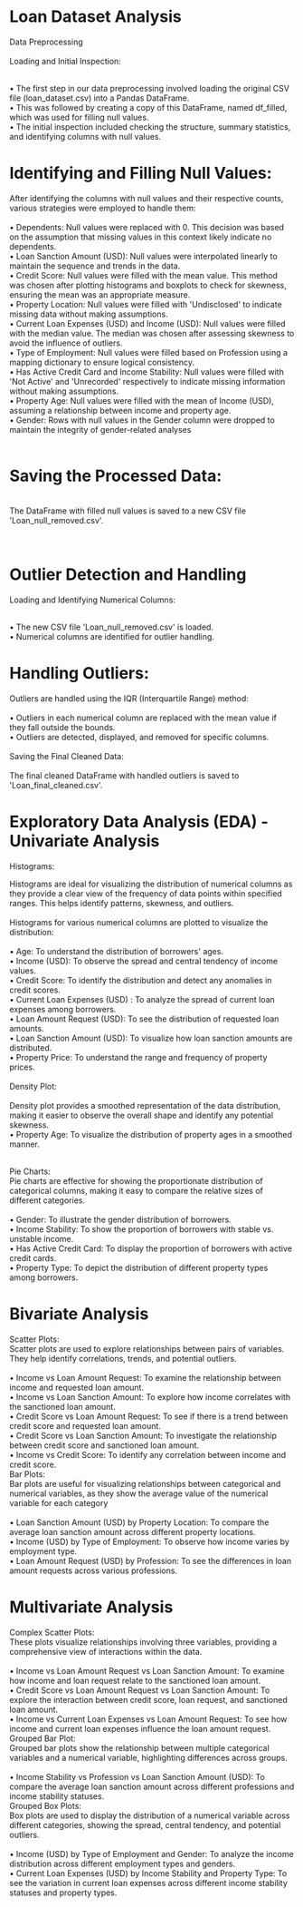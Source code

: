 # Loan Dataset Analysis<br>
Data Preprocessing<br>
<br>Loading and Initial Inspection:

<br>•	The first step in our data preprocessing involved loading the original CSV file (loan_dataset.csv) into a Pandas DataFrame.
<br>•	This was followed by creating a copy of this DataFrame,  named df_filled, which was used for filling null values. 
<br>•	The initial inspection included checking the structure, summary statistics, and identifying columns with null values.

# Identifying and Filling Null Values:<br>

After identifying the columns with null values and their respective counts, various strategies were employed to handle them:<br>
<br>•	Dependents: Null values were replaced with 0. This decision was based on the assumption that missing values in this context likely indicate no dependents.
<br>•	Loan Sanction Amount (USD): Null values were interpolated linearly to maintain the sequence and trends in the data.
<br>•	Credit Score: Null values were filled with the mean value. This method was chosen after plotting histograms and boxplots to check for skewness, ensuring the mean was an appropriate measure.
<br>•	Property Location: Null values were filled with 'Undisclosed' to indicate missing data without making assumptions.
<br>•	Current Loan Expenses (USD) and Income (USD): Null values were filled with the median value. The median was chosen after assessing skewness to avoid the influence of outliers.
<br>•	Type of Employment: Null values were filled based on Profession using a mapping dictionary to ensure logical consistency.
<br>•	Has Active Credit Card and Income Stability: Null values were filled with 'Not Active' and 'Unrecorded' respectively to indicate missing information without making assumptions.
<br>•	Property Age: Null values were filled with the mean of Income (USD), assuming a relationship between income and property age.
<br>•	Gender: Rows with null values in the Gender column were dropped to maintain the integrity of gender-related analyses
<br>
<br>

# Saving the Processed Data:<br>
<br>The DataFrame with filled null values is saved to a new CSV file 'Loan_null_removed.csv'.<br>

<br>

# Outlier Detection and Handling

Loading and Identifying Numerical Columns:<br>

<br>•	The new CSV file 'Loan_null_removed.csv' is loaded.
<br>•	Numerical columns are identified for outlier handling.

# Handling Outliers:<br>
Outliers are handled using the IQR (Interquartile Range) method:<br>
<br>•	Outliers in each numerical column are replaced with the mean value if they fall outside the bounds.
<br>•	Outliers are detected, displayed, and removed for specific columns.
<br>
<br>
Saving the Final Cleaned Data:<br>
<br>The final cleaned DataFrame with handled outliers is saved to 'Loan_final_cleaned.csv'.
<br>

# Exploratory Data Analysis (EDA) - Univariate Analysis<br>

Histograms:<br>

Histograms are ideal for visualizing the distribution of numerical columns as they provide a clear view of the frequency of data points within specified ranges. This helps identify patterns, skewness, and outliers.<br>
<br>Histograms for various numerical columns are plotted to visualize the distribution:<br>
<br>•	Age: To understand the distribution of borrowers' ages.
<br>•	Income (USD): To observe the spread and central tendency of income values.
<br>•	Credit Score: To identify the distribution and detect any anomalies in credit scores.
<br>•	Current Loan Expenses (USD) : To analyze the spread of current loan expenses among borrowers.
<br>•	Loan Amount Request (USD): To see the distribution of requested loan amounts.
<br>•	Loan Sanction Amount (USD): To visualize how loan sanction amounts are distributed.
<br>•	Property Price: To understand the range and frequency of property prices.
<br>
<br>Density Plot:<br>
<br>Density plot provides a smoothed representation of the data distribution, making it easier to observe the overall shape and identify any potential skewness.
<br>•	Property Age: To visualize the distribution of property ages in a smoothed manner.

<br>Pie Charts:<br>
Pie charts are effective for showing the proportionate distribution of categorical columns, making it easy to compare the relative sizes of different categories.<br>
<br>•	Gender: To illustrate the gender distribution of borrowers.
<br>•	Income Stability: To show the proportion of borrowers with stable vs. unstable income.
<br>•	Has Active Credit Card: To display the proportion of borrowers with active credit cards.
<br>• Property Type: To depict the distribution of different property types among borrowers.

# Bivariate Analysis<br>
Scatter Plots:<br>
Scatter plots are used to explore relationships between pairs of variables. They help identify correlations, trends, and potential outliers.<br>
<br>•	Income vs Loan Amount Request: To examine the relationship between income and requested loan amount.
<br>•	Income vs Loan Sanction Amount: To explore how income correlates with the sanctioned loan amount.
<br>•	Credit Score vs Loan Amount Request: To see if there is a trend between credit score and requested loan amount.
<br>•	Credit Score vs Loan Sanction Amount: To investigate the relationship between credit score and sanctioned loan amount.
<br>•	Income vs Credit Score: To identify any correlation between income and credit score.
<br>
Bar Plots:<br>
Bar plots are useful for visualizing relationships between categorical and numerical variables, as they show the average value of the numerical variable for each category<br>
<br>•	Loan Sanction Amount (USD) by Property Location: To compare the average loan sanction amount across different property locations.
<br>•	Income (USD) by Type of Employment: To observe how income varies by employment type.
<br>•	Loan Amount Request (USD) by Profession: To see the differences in loan amount requests across various professions.

# Multivariate Analysis<br>
Complex Scatter Plots:<br>
These plots visualize relationships involving three variables, providing a comprehensive view of interactions within the data.<br>
<br>•	Income vs Loan Amount Request vs Loan Sanction Amount: To examine how income and loan request relate to the sanctioned loan amount.
<br>•	Credit Score vs Loan Amount Request vs Loan Sanction Amount: To explore the interaction between credit score, loan request, and sanctioned loan amount.
<br>•	Income vs Current Loan Expenses vs Loan Amount Request: To see how income and current loan expenses influence the loan amount request.
<br>
Grouped Bar Plot:<br>
Grouped bar plots show the relationship between multiple categorical variables and a numerical variable, highlighting differences across groups.<br>
<br>•	Income Stability vs Profession vs Loan Sanction Amount (USD): To compare the average loan sanction amount across different professions and income stability statuses.
<br>
Grouped Box Plots:<br>
Box plots are used to display the distribution of a numerical variable across different categories, showing the spread, central tendency, and potential outliers.<br>
<br>•	Income (USD) by Type of Employment and Gender: To analyze the income distribution across different employment types and genders.
<br>•	Current Loan Expenses (USD) by Income Stability and Property Type: To see the variation in current loan expenses across different income stability statuses and property types.

